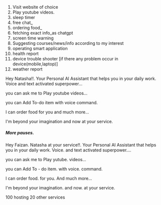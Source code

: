 1. Visit website of choice
2. Play youtube videos.
3. sleep timer
4. free chat_
5. ordering food_
6. fetching exact info_as chatgpt
7. screen time warning
8. Suggesting courses/news/info according to my interest
9. operating smart application
10. health report
11. device trouble shooter [if there any problem occur in device(mobile,laptop)]
12. weather report 


Hey Natasha!!. Your Personal AI Assistant that helps you in your daily work. Voice and text activated superpower...


you can ask me to Play youtube videos...

you can Add To-do item with voice command.

I can order food for you and much more...

I'm beyond your imagination and now at your service.


##### More pauses.
Hey Faizan. Natasha at your service!!. Your Personal AI Assistant that helps you in your daily work. Voice. and text activated superpower....

you can ask me to Play yutube. videos...

you can Add To - do item. with voice. command.

I can order food. for you. And much more...

I'm beyond your imagination. and now. at your service.


100 hosting
20 other services